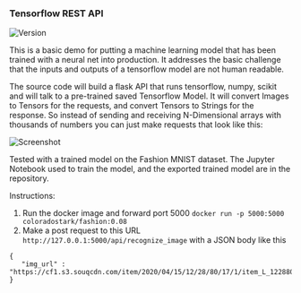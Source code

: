 ### Tensorflow REST API

![Version](https://img.shields.io/github/v/release/ColoradoStark/caddy-ssl-multisite)

This is a basic demo for putting a machine learning model that has been trained with a neural net into production. It addresses the basic challenge that the inputs and outputs of a tensorflow model are not human readable.

The source code will build a flask API that runs tensorflow, numpy, scikit and will talk to a pre-trained saved Tensorflow Model. It will convert Images to Tensors for the requests, and convert Tensors to Strings for the response.  So instead of sending and receiving N-Dimensional arrays with thousands of numbers you can just make requests that look like this:

![Screenshot](https://github.com/ColoradoStark/Tensorflow-REST-API/raw/main/API.png)

Tested with a trained model on the Fashion MNIST dataset. The Jupyter Notebook used to train the model, and the exported trained model are in the repository.

Instructions:

1. Run the docker image and forward port 5000 `docker run -p 5000:5000 coloradostark/fashion:0.08`
2. Make a post request to this URL `http://127.0.0.1:5000/api/recognize_image` with a JSON body like this

```
{
   "img_url" : "https://cf1.s3.souqcdn.com/item/2020/04/15/12/28/80/17/1/item_L_122880171_82d16380e5c8c.jpg"
}
```


 
